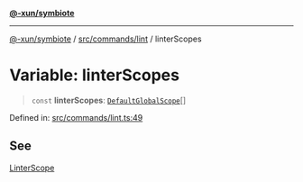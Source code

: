 [**@-xun/symbiote**](../../../../README.md)

***

[@-xun/symbiote](../../../../README.md) / [src/commands/lint](../README.md) / linterScopes

# Variable: linterScopes

> `const` **linterScopes**: [`DefaultGlobalScope`](../../../configure/enumerations/DefaultGlobalScope.md)[]

Defined in: [src/commands/lint.ts:49](https://github.com/Xunnamius/symbiote/blob/c0ad42f4c6445e4425455b816e9c7314dfae3311/src/commands/lint.ts#L49)

## See

[LinterScope](../../../configure/enumerations/DefaultGlobalScope.md)
